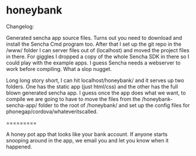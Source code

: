honeybank
=========
Changelog:

Generated sencha app source files. Turns out you need to download and install the Sencha Cmd program too. After that I set up the git repo in the /www/ folder I can server files out of (localhost) and moved the project files in there. For giggles I dropped a copy of the whole Sencha SDK in there so I could play with the example apps. I guess Sencha needs a webserver to work before compiling. What a slop nugget.

Long long story short, I can hit localhost/honeybank/ and it serves up two folders. One has the static app (just html/css) and the other has the full blown generated sencha app. I guess once the app does what we want, to compile we are going to have to move the files from the /honeybank-sencha-app/ folder to the root of /honeybank/ and set up the config files for phonegap/cordova/whateveritscalled.

=========

A honey pot app that looks like your bank account. If anyone starts snooping around in the app, we email you and let you know when it happened.
